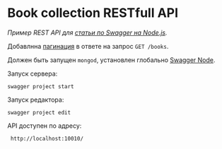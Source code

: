 # Book collection RESTfull API

*Пример REST API для [статьи по Swagger на Node.js](http://mean-dev.info/restful-api-node-js-swagger/).*

Добавлнна [пагинация](http://mean-dev.info/swagger-pagination) в ответе на запрос `GET /books`.

Должен быть запущен `mongod`, установлен глобально [Swagger Node](https://github.com/swagger-api/swagger-node).

Запуск сервера:

    swagger project start
    
Запуск редактора:

    swagger project edit
    
API доступен по адресу:

     http://localhost:10010/